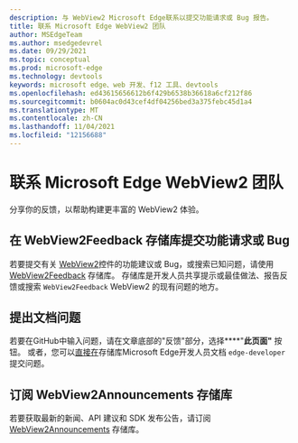 ```yaml
---
description: 与 WebView2 Microsoft Edge联系以提交功能请求或 Bug 报告。
title: 联系 Microsoft Edge WebView2 团队
author: MSEdgeTeam
ms.author: msedgedevrel
ms.date: 09/29/2021
ms.topic: conceptual
ms.prod: microsoft-edge
ms.technology: devtools
keywords: microsoft edge、web 开发、f12 工具、devtools
ms.openlocfilehash: ed43615656612b6f429b6538b36618a6cf212f86
ms.sourcegitcommit: b0604ac0d43cef4df04256bed3a375febc45d1a4
ms.translationtype: MT
ms.contentlocale: zh-CN
ms.lasthandoff: 11/04/2021
ms.locfileid: "12156688"
---
```

# <a name="contact-the-microsoft-edge-webview2-team"></a>联系 Microsoft Edge WebView2 团队

分享你的反馈，以帮助构建更丰富的 WebView2 体验。


<!-- ====================================================================== -->
## <a name="submit-feature-requests-or-bugs-in-the-webview2feedback-repo"></a>在 WebView2Feedback 存储库提交功能请求或 Bug

若要提交有关 [WebView2](index.md)控件的功能建议或 Bug，或搜索已知问题，请使用 [WebView2Feedback](https://github.com/MicrosoftEdge/WebViewFeedback) 存储库。  存储库是开发人员共享提示或最佳做法、报告反馈或搜索 `WebView2Feedback` WebView2 的现有问题的地方。


<!-- ====================================================================== -->
## <a name="file-a-documentation-issue"></a>提出文档问题

若要在GitHub中输入问题，请在文章底部的"反馈"部分，选择****"**此页面"** 按钮。  或者，您可以[直接在](https://github.com/MicrosoftDocs/edge-developer/issues/new?title=[DevTools%20Docs%20Feedback])存储库Microsoft Edge开发人员文档 `edge-developer` 提交问题。


<!-- ====================================================================== -->
## <a name="subscribe-to-the-webview2announcements-repo"></a>订阅 WebView2Announcements 存储库

若要获取最新的新闻、API 建议和 SDK 发布公告，请订阅 [WebView2Announcements](https://github.com/MicrosoftEdge/WebView2Announcements) 存储库。
